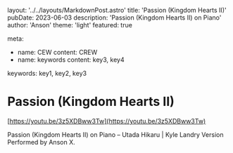 layout: '../../layouts/MarkdownPost.astro'
title: 'Passion (Kingdom Hearts II)'
pubDate: 2023-06-03
description: 'Passion (Kingdom Hearts II) on Piano'
author: 'Anson'
theme: 'light'
featured: true

meta:
 - name: CEW
   content: CREW
 - name: keywords
   content: key3, key4

keywords: key1, key2, key3

# Passion (Kingdom Hearts II)

[https://youtu.be/3z5XDBww3Tw](https://youtu.be/3z5XDBww3Tw)

Passion (Kingdom Hearts II) on Piano – Utada Hikaru | Kyle Landry Version
Performed by Anson X.
